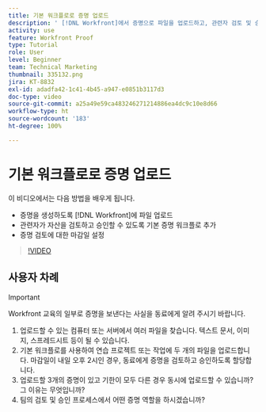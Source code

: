 ```yaml
---
title: 기본 워크플로로 증명 업로드
description: ' [!DNL Workfront]에서 증명으로 파일을 업로드하고, 관련자 검토 및 승인을 위한 기본 증명 워크플로를 추가하고, 증명 검토 기한을 설정하는 방법에 대해 알아봅니다.'
activity: use
feature: Workfront Proof
type: Tutorial
role: User
level: Beginner
team: Technical Marketing
thumbnail: 335132.png
jira: KT-8832
exl-id: adadfa42-1c41-4b45-a947-e0851b3117d3
doc-type: video
source-git-commit: a25a49e59ca483246271214886ea4dc9c10e8d66
workflow-type: ht
source-wordcount: '183'
ht-degree: 100%

---
```


# 기본 워크플로로 증명 업로드

이 비디오에서는 다음 방법을 배우게 됩니다.

* 증명을 생성하도록 [!DNL Workfront]에 파일 업로드
* 관련자가 자산을 검토하고 승인할 수 있도록 기본 증명 워크플로 추가
* 증명 검토에 대한 마감일 설정

>[!VIDEO](https://video.tv.adobe.com/v/335132/?quality=12&learn=on)

## 사용자 차례

>[!IMPORTANT]
>
>Workfront 교육의 일부로 증명을 보낸다는 사실을 동료에게 알려 주시기 바랍니다.


1. 업로드할 수 있는 컴퓨터 또는 서버에서 여러 파일을 찾습니다. 텍스트 문서, 이미지, 스프레드시트 등이 될 수 있습니다.
1. 기본 워크플로를 사용하여 연습 프로젝트 또는 작업에 두 개의 파일을 업로드합니다. 마감일이 내일 오후 2시인 경우, 동료에게 증명을 검토하고 승인하도록 할당합니다.
1. 업로드할 3개의 증명이 있고 기한이 모두 다른 경우 동시에 업로드할 수 있습니까? 그 이유는 무엇입니까?
1. 팀의 검토 및 승인 프로세스에서 어떤 증명 역할을 하시겠습니까?

<!--
## Learn more
* Supported proofing file types
* Configure a proof
-->

<!--
## Guides
* Plan a basic workflow worksheet
* Upload proofs in Workfront
-->
